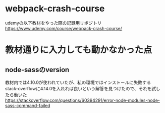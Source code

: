 # webpack-crash-course
udemyの以下教材をやった際の記録用リポジトリ  
https://www.udemy.com/course/webpack-crash-course/

# 教材通りに入力しても動かなかった点
## node-sassのversion
教材内では4.10.0が使われていたが、私の環境ではインストールに失敗する  
stack-overflowに4.14.0を入れれば良いという解答を見つけたので、それを試したら動いた  
https://stackoverflow.com/questions/60394291/error-node-modules-node-sass-command-failed
